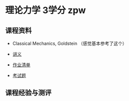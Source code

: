 # 理论力学 3学分 zpw

## 课程资料

- Classical Mechanics, Goldstein （感觉基本参考了这个）

- [讲义](lcetures)

- [作业清单](homework)

- [考试题](exams)

## 课程经验与测评